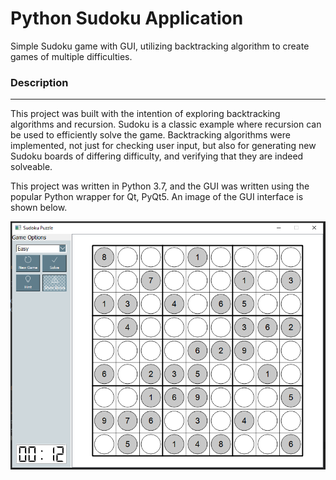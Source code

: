 # Python Sudoku Application

Simple Sudoku game with GUI, utilizing backtracking algorithm to create games of multiple difficulties. 

### Description
----------------
This project was built with the intention of exploring backtracking algorithms and recursion. Sudoku is a classic example where recursion can be used to efficiently solve the game. Backtracking algorithms were implemented, not just for checking user input, but also for generating new Sudoku boards of differing difficulty, and verifying that they are indeed solveable.

This project was written in Python 3.7, and the GUI was written using the popular Python wrapper for Qt, PyQt5. An image of the GUI interface is shown below. 

![](gui-screenshot.png)